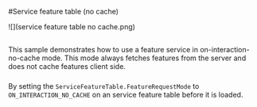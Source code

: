 #Service feature table (no cache)

![](service feature table no cache.png)

##

This sample demonstrates how to use a feature service in on-interaction-no-cache mode. This mode always fetches features from the server and does not cache features client side.
###

By setting the ```ServiceFeatureTable.FeatureRequestMode``` to ```ON_INTERACTION_NO_CACHE``` on an service feature table before it is loaded.
